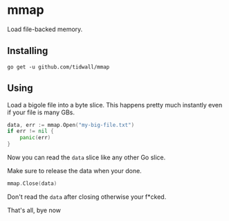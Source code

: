 # mmap

Load file-backed memory.

## Installing

```
go get -u github.com/tidwall/mmap
```

## Using

Load a bigole file into a byte slice. This happens pretty much instantly even
if your file is many GBs.

```go
data, err := mmap.Open("my-big-file.txt")
if err != nil {
    panic(err)
}
```

Now you can read the `data` slice like any other Go slice.

Make sure to release the data when your done.

```go
mmap.Close(data)
```

Don't read the `data` after closing otherwise your f*cked.

That's all, bye now
